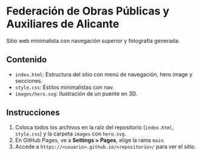 # Federación de Obras Públicas y Auxiliares de Alicante

Sitio web minimalista con navegación superior y fotografía generada.  

## Contenido  
- `index.html`: Estructura del sitio con menú de navegación, hero image y secciones.  
- `style.css`: Estilos minimalistas con nav.  
- `images/hero.svg`: Ilustración de un puente en 3D.

## Instrucciones  
1. Coloca todos los archivos en la raíz del repositorio (`index.html`, `style.css`) y la carpeta `images` con `hero.svg`.
2. En GitHub Pages, ve a **Settings > Pages**, elige la rama `main`.  
3. Accede a `https://<usuario>.github.io/<repositorio>/` para ver el sitio.
